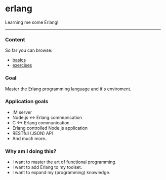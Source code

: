 erlang
======

Learning me some Erlang!

---

### Content
So far you can browse:
* [basics](https://github.com/opensoars/erlang/tree/master/basics)
* [exercises](https://github.com/opensoars/erlang/tree/master/exercises)


### Goal
Master the Erlang programming language and it's enviroment.


### Application goals
* IM server
* Node.js <-> Erlang communication
* C <-> Erlang communication
* Erlang controlled Node.js application
* RESTful (JSON) API
* And much more..


### Why am I doing this?
* I want to master the art of functional programming.
* I want to add Erlang to my toolset.
* I want to expand my (programming) knowledge.


